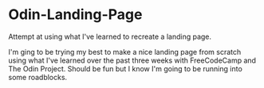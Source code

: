 # Odin-Landing-Page
Attempt at using what I've learned to recreate a landing page. 

I'm ging to be trying my best to make a nice landing page from scratch using what I've learned over the past three weeks with FreeCodeCamp and The Odin Project. Should be fun but I know I'm going to be running into some roadblocks.
